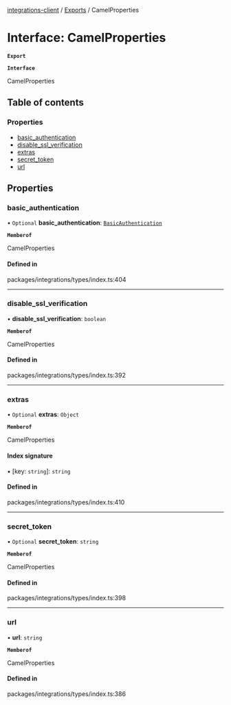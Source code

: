 [integrations-client](../README.md) / [Exports](../modules.md) / CamelProperties

# Interface: CamelProperties

**`Export`**

**`Interface`**

CamelProperties

## Table of contents

### Properties

- [basic\_authentication](CamelProperties.md#basic_authentication)
- [disable\_ssl\_verification](CamelProperties.md#disable_ssl_verification)
- [extras](CamelProperties.md#extras)
- [secret\_token](CamelProperties.md#secret_token)
- [url](CamelProperties.md#url)

## Properties

### basic\_authentication

• `Optional` **basic\_authentication**: [`BasicAuthentication`](BasicAuthentication.md)

**`Memberof`**

CamelProperties

#### Defined in

packages/integrations/types/index.ts:404

___

### disable\_ssl\_verification

• **disable\_ssl\_verification**: `boolean`

**`Memberof`**

CamelProperties

#### Defined in

packages/integrations/types/index.ts:392

___

### extras

• `Optional` **extras**: `Object`

**`Memberof`**

CamelProperties

#### Index signature

▪ [key: `string`]: `string`

#### Defined in

packages/integrations/types/index.ts:410

___

### secret\_token

• `Optional` **secret\_token**: `string`

**`Memberof`**

CamelProperties

#### Defined in

packages/integrations/types/index.ts:398

___

### url

• **url**: `string`

**`Memberof`**

CamelProperties

#### Defined in

packages/integrations/types/index.ts:386
